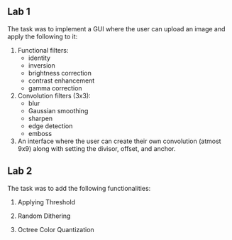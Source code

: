 ## Lab 1
The task was to implement a GUI where the user can upload an image and apply the following to it:

1. Functional filters:
    * identity
    * inversion
    * brightness correction
    * contrast enhancement
    * gamma correction
2. Convolution filters (3x3):
    * blur
    * Gaussian smoothing
    * sharpen
    * edge detection
    * emboss
3. An interface where the user can create their own convolution (atmost 9x9) along with setting the divisor, offset, and anchor.


## Lab 2
The task was to add the following functionalities:

1. Applying Threshold

2. Random Dithering 

3. Octree Color Quantization

